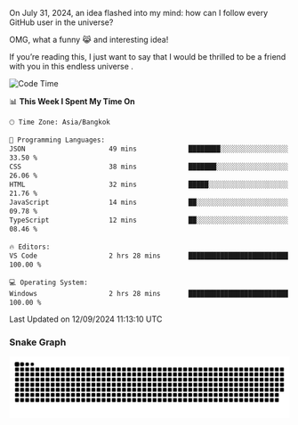 On July 31, 2024, an idea flashed into my mind: how can I follow every GitHub user in the universe?

OMG, what a funny 😹 and interesting idea!

If you’re reading this, I just want to say that I would be thrilled to be a friend with you in this endless universe . 


<!--START_SECTION:waka-->
![Code Time](http://img.shields.io/badge/Code%20Time-11%20hrs%2058%20mins-blue)

📊 **This Week I Spent My Time On** 

```text
🕑︎ Time Zone: Asia/Bangkok

💬 Programming Languages: 
JSON                     49 mins             ████████░░░░░░░░░░░░░░░░░   33.50 % 
CSS                      38 mins             ███████░░░░░░░░░░░░░░░░░░   26.06 % 
HTML                     32 mins             █████░░░░░░░░░░░░░░░░░░░░   21.76 % 
JavaScript               14 mins             ██░░░░░░░░░░░░░░░░░░░░░░░   09.78 % 
TypeScript               12 mins             ██░░░░░░░░░░░░░░░░░░░░░░░   08.46 % 

🔥 Editors: 
VS Code                  2 hrs 28 mins       █████████████████████████   100.00 % 

💻 Operating System: 
Windows                  2 hrs 28 mins       █████████████████████████   100.00 % 
```


 Last Updated on 12/09/2024 11:13:10 UTC
<!--END_SECTION:waka-->

### Snake Graph
![snake graph](https://github.com/tqlucitvn/tqlucitvn/blob/snake-graph-output/github-contribution-grid-snake.svg)
